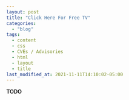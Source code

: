 ```yaml
---
layout: post
title: "Click Here For Free TV"
categories:
  - "blog"
tags:
  - content
  - css
  - CVEs / Advisories
  - html
  - layout
  - title
last_modified_at: 2021-11-11T14:10:02-05:00
---
```


**TODO**  